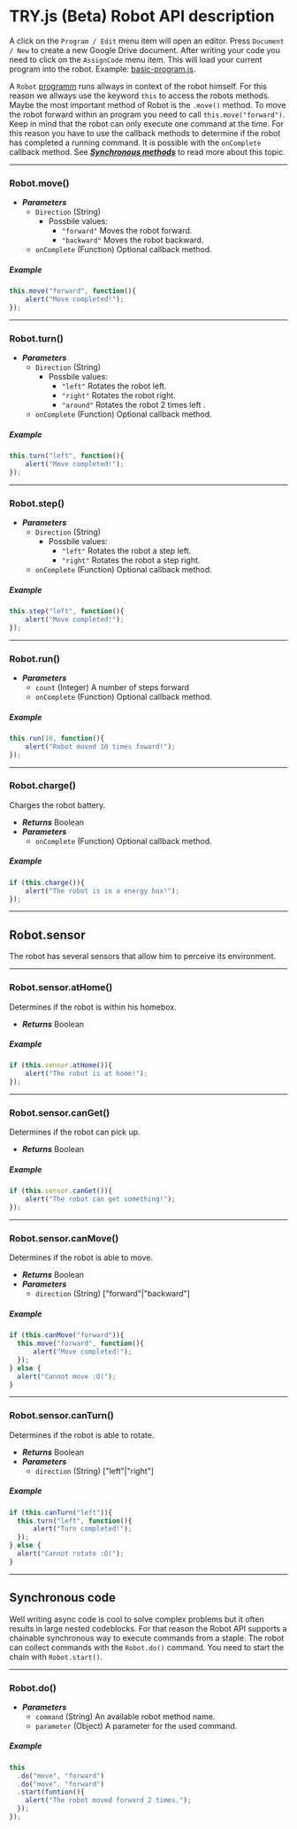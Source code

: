 # TRY.js (Beta) Robot API description
A click on the ```Program / Edit``` menu item will open an editor. Press `Document / New` to create a new Google Drive document. After writing your code you need to click on the ```AssignCode``` menu item. This will load your current program into the robot. Example: [basic-program.js](https://github.com/s-a/examples.try.js/blob/master/first%20steps/basic-program.js).  


A ```Robot``` [programm](https://github.com/s-a/examples.try.js/blob/master/first%20steps/basic-program.js) runs allways in context of the robot himself. For this reason we allways use the keyword ```this``` to access the robots methods. Maybe the most important method of Robot is the ```.move()``` method. To move the robot forward within an program you need to call ```this.move("forward")```. Keep in mind that the robot can only execute one command at the time. For this reason you have to use the callback methods to determine if the robot has completed a running command. It is possible with the ```onComplete``` callback method. See ***[Synchronous methods](#synchronous-code)*** to read more about this topic.

---
### Robot.move()
 - ***Parameters***
   - ```Direction``` (String)
     - Possbile values:
       - ```"forward"``` Moves the robot forward.
       - ```"backward"``` Moves the robot backward.
   - ```onComplete``` (Function) Optional callback method.
  
##### Example
```javascript
this.move("forward", function(){
    alert("Move completed!");
});
```


---
### Robot.turn()
 - ***Parameters***
   - ```Direction``` (String)
     - Possbile values:
       - ```"left"``` Rotates the robot left. 
       - ```"right"``` Rotates the robot right. 
       - ```"around"``` Rotates the robot 2 times left . 
   - ```onComplete``` (Function) Optional callback method.
  
##### Example
```javascript
this.turn("left", function(){
    alert("Move completed!");
});
```



---
### Robot.step()
 - ***Parameters***
   - ```Direction``` (String)
     - Possbile values:
       - ```"left"``` Rotates the robot a step left.
       - ```"right"``` Rotates the robot a step right.
   - ```onComplete``` (Function) Optional callback method.
  
##### Example
```javascript
this.step("left", function(){
    alert("Move completed!");
});  
```


---
### Robot.run()
 - ***Parameters***
   - ```count``` (Integer) A number of steps forward
   - ```onComplete``` (Function) Optional callback method.
  
##### Example
```javascript
this.run(10, function(){
    alert("Robot moved 10 times foward!");
});  
```
---

### Robot.charge()
Charges the robot battery.
 - ***Returns*** Boolean
 - ***Parameters***
   - ```onComplete``` (Function) Optional callback method.

##### Example
```javascript
if (this.charge()){
    alert("The robot is in a energy box!");
});  
```
---


## Robot.sensor  
The robot has several sensors that allow him to perceive its environment.

---
### Robot.sensor.atHome()
Determines if the robot is within his homebox.
 - ***Returns*** Boolean

##### Example
```javascript
if (this.sensor.atHome()){
    alert("The robot is at home!");
});  
```
---
### Robot.sensor.canGet()
Determines if the robot can pick up.
 - ***Returns*** Boolean

##### Example
```javascript
if (this.sensor.canGet()){
    alert("The robot can get something!");
});  
```
---
### Robot.sensor.canMove()
Determines if the robot is able to move.
 - ***Returns*** Boolean  
 - ***Parameters***
   - ```direction``` (String) ["forward"|"backward"]

##### Example
```javascript
if (this.canMove("forward")){
  this.move("forward", function(){
      alert("Move completed!");
  });
} else {
  alert("Cannot move :O(");
}
```

---

### Robot.sensor.canTurn()
Determines if the robot is able to rotate.
 - ***Returns*** Boolean
 - ***Parameters***
   - ```direction``` (String) ["left"|"right"]

##### Example
```javascript
if (this.canTurn("left")){
  this.turn("left", function(){
      alert("Turn completed!");
  });
} else {
  alert("Cannot rotate :O(");
}
```

---
## Synchronous code  
Well writing async code is cool to solve complex problems but it often results in large nested codeblocks. For that reason the Robot API supports a chainable synchronous way to execute commands from a staple. The robot can collect commands with the ```Robot.do()``` command. You need to start the chain with ```Robot.start()```.

---

### Robot.do()
 - ***Parameters***
   - ```command``` 		(String) An available robot method name.
   - ```parameter``` 	(Object) A parameter for the used command.
  
##### Example
```javascript
this
  .do("move", "forward")
  .do("move", "forward")
  .start(funtion(){
  	alert("The robot moved forward 2 times.");
  });
});  
```